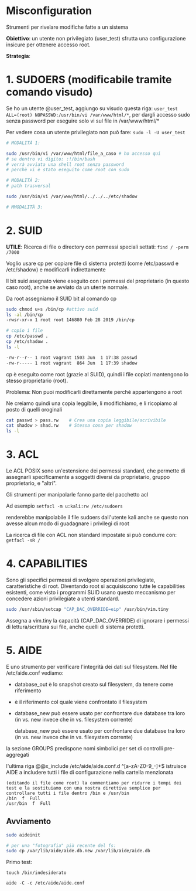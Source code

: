 # Misconfiguration

Strumenti per rivelare modifiche fatte a un sistema

**Obiettivo**: un utente non privilegiato (user_test) sfrutta una configurazione insicure per ottenere accesso root.

**Strategia**:

# 1. SUDOERS (modificabile tramite comando visudo)
Se ho un utente @user_test, aggiungo su visudo questa riga: ```user_test ALL=(root) NOPASSWD:/usr/bin/vi /var/www/html/*```, per dargli accesso sudo
senza password per eseguire solo vi sul file in /var/www/html/*

Per vedere cosa un utente privilegiato non può fare: ```sudo -l -U user_test```

```sh
# MODALITÀ 1:

sudo /usr/bin/vi /var/www/html/file_a_caso # ho accesso qui
# se dentro vi digito: :!/bin/bash 
# verrà avviata una shell root senza password
# perchè vi è stato eseguito come root con sudo

# MODALITÀ 2:
# path trasversal

sudo /usr/bin/vi /var/www/html/../../../etc/shadow

# MMODALITÀ 3:

```
# 2. SUID

**UTILE**: Ricerca di file o directory con permessi speciali settati: ```find / -perm /7000```

Voglio usare cp per copiare file di sistema protetti (come /etc/passwd e /etc/shadow) e modificarli indirettamente

Il bit suid asegnato viene eseguito con i permessi del proprietario (in questo caso root), anche se avviato da un utente normale.

Da root assegniamo il SUID bit al comando cp 

```sh
sudo chmod u+s /bin/cp #attivo suid
ls -al /bin/cp
-rwsr-xr-x 1 root root 146880 Feb 28 2019 /bin/cp

# copio i file
cp /etc/passwd .
cp /etc/shadow .
ls -l

-rw-r--r-- 1 root vagrant 1503 Jun  1 17:38 passwd
-rw-r----- 1 root vagrant  864 Jun  1 17:39 shadow
```
cp è eseguito come root (grazie al SUID), quindi i file copiati mantengono lo stesso proprietario (root).

Problema: Non puoi modificarli direttamente perché appartengono a root

Ne creiamo quindi una copia leggibile, li modifichiamo, e li ricopiamo al posto di quelli oroginali

```sh
cat passwd > pass.rw    # Crea una copia leggibile/scrivibile
cat shadow > shad.rw    # Stessa cosa per shadow
ls -l
```

# 3. ACL

Le ACL POSIX sono un'estensione dei permessi standard, che permette di assegnarli specificamente a soggetti diversi da proprietario, gruppo proprietario, e "altri".

Gli strumenti per manipolarle fanno parte del pacchetto acl

Ad esempio ```setfacl -m u:kali:rw /etc/sudoers```

renderebbe manipolabile il file sudoers dall'utente kali anche se questo non avesse alcun modo di guadagnare i privilegi di root

La ricerca di file con ACL non standard impostate si può condurre con: ```getfacl -sR /```

# 4. CAPABILITIES

Sono gli specifici permessi di svolgere operazioni privilegiate, caratteristiche di root. Diventando root si acquisiscono tutte le capabilities esistenti, come visto i programmi SUID usano questo meccanismo per concedere azioni privilegiate a utenti standard.

```sh
sudo /usr/sbin/setcap "CAP_DAC_OVERRIDE=eip" /usr/bin/vim.tiny
```
Assegna a vim.tiny la capacità (CAP_DAC_OVERRIDE) di ignorare i permessi di lettura/scrittura sui file, anche quelli di sistema protetti.

# 5. AIDE

E uno strumento per verificare l'integrità dei dati sul filesystem. Nel file /etc/aide.conf vediamo:

- database_out è lo snapshot creato sul filesystem, da tenere come riferimento
- è il riferimento col quale viene confrontato il filesystem
- database_new può essere usato per confrontare due database tra loro (in vs. new invece che in vs. filesystem corrente)

    database_new può essere usato per confrontare due database tra loro (in vs. new invece che in vs. filesystem corrente)

la sezione GROUPS predispone nomi simbolici per set di controlli pre-aggregati

l'ultima riga @@x_include /etc/aide/aide.conf.d ^[a-zA-Z0-9_-]+$ istruisce AIDE a includere tutti i file di configurazione nella cartella menzionata

    (editando il file come root) la commentiamo per ridurre i tempi dei test e la sostituiamo con una nostra direttiva semplice per controllare tutti i file dentro /bin e /usr/bin
    /bin  f  Full
    /usr/bin  f  Full
## Avviamento
```sh
sudo aideinit

# per una "fotografia" più recente del fs:
sudo cp /var/lib/aide/aide.db.new /var/lib/aide/aide.db
```
Primo test:

```
touch /bin/indesiderato

aide -C -c /etc/aide/aide.conf
```
